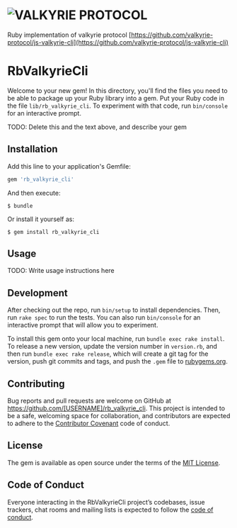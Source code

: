 # ![VALKYRIE PROTOCOL](https://raw.githubusercontent.com/valkyrie-protocol/js-valkyrie-cli/master/logo.svg?sanitize=true)

Ruby implementation of valkyrie protocol [https://github.com/valkyrie-protocol/js-valkyrie-cli](https://github.com/valkyrie-protocol/js-valkyrie-cli)

# RbValkyrieCli

Welcome to your new gem! In this directory, you'll find the files you need to be able to package up your Ruby library into a gem. Put your Ruby code in the file `lib/rb_valkyrie_cli`. To experiment with that code, run `bin/console` for an interactive prompt.

TODO: Delete this and the text above, and describe your gem

## Installation

Add this line to your application's Gemfile:

```ruby
gem 'rb_valkyrie_cli'
```

And then execute:

    $ bundle

Or install it yourself as:

    $ gem install rb_valkyrie_cli

## Usage

TODO: Write usage instructions here

## Development

After checking out the repo, run `bin/setup` to install dependencies. Then, run `rake spec` to run the tests. You can also run `bin/console` for an interactive prompt that will allow you to experiment.

To install this gem onto your local machine, run `bundle exec rake install`. To release a new version, update the version number in `version.rb`, and then run `bundle exec rake release`, which will create a git tag for the version, push git commits and tags, and push the `.gem` file to [rubygems.org](https://rubygems.org).

## Contributing

Bug reports and pull requests are welcome on GitHub at https://github.com/[USERNAME]/rb_valkyrie_cli. This project is intended to be a safe, welcoming space for collaboration, and contributors are expected to adhere to the [Contributor Covenant](http://contributor-covenant.org) code of conduct.

## License

The gem is available as open source under the terms of the [MIT License](https://opensource.org/licenses/MIT).

## Code of Conduct

Everyone interacting in the RbValkyrieCli project’s codebases, issue trackers, chat rooms and mailing lists is expected to follow the [code of conduct](https://github.com/[USERNAME]/rb_valkyrie_cli/blob/master/CODE_OF_CONDUCT.md).
